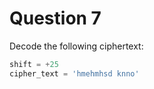 # Question 7

Decode the following ciphertext:

```py
shift = +25
cipher_text = 'hmehmhsd knno'
```
